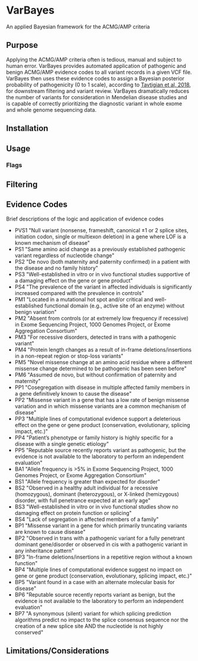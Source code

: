 # VarBayes
An applied Bayesian framework for the ACMG/AMP criteria

## Purpose
Applying the ACMG/AMP criteria often is tedious, manual and subject to human error. VarBayes provides automated application of pathogenic and benign ACMG/AMP evidence codes to all variant records in a given VCF file. VarBayes then uses these evidence codes to assign a Bayesian posterior probability of pathogenicity (0 to 1 scale), according to [Tavtigian et al, 2018](https://www.nature.com/articles/gim2017210), for downstream filtering and variant review. VarBayes dramatically reduces the number of variants for consideration in Mendelian disease studies and is capable of correctly prioritizing the diagnostic variant in whole exome and whole genome sequencing data.

## Installation

## Usage

### Flags

## Filtering

## Evidence Codes
Brief descriptions of the logic and application of evidence codes
- PVS1 "Null variant (nonsense, frameshift, canonical ±1 or 2 splice sites, initiation codon, single or multiexon deletion) in a gene where LOF is a known mechanism of disease"
- PS1 "Same amino acid change as a previously established pathogenic variant regardless of nucleotide change"
- PS2 "De novo (both maternity and paternity confirmed) in a patient with the disease and no family history"
- PS3 "Well-established in vitro or in vivo functional studies supportive of a damaging effect on the gene or gene product"
- PS4 "The prevalence of the variant in affected individuals is significantly increased compared with the prevalence in controls"
- PM1 "Located in a mutational hot spot and/or critical and well-established functional domain (e.g., active site of an enzyme) without benign variation"
- PM2 "Absent from controls (or at extremely low frequency if recessive) in Exome Sequencing Project, 1000 Genomes Project, or Exome Aggregation Consortium"
- PM3 "For recessive disorders, detected in trans with a pathogenic variant"
- PM4 "Protein length changes as a result of in-frame deletions/insertions in a non-repeat region or stop-loss variants"
- PM5 "Novel missense change at an amino acid residue where a different missense change determined to be pathogenic has been seen before"
- PM6 "Assumed de novo, but without confirmation of paternity and maternity"
- PP1 "Cosegregation with disease in multiple affected family members in a gene definitively known to cause the disease"
- PP2 "Missense variant in a gene that has a low rate of benign missense variation and in which missense variants are a common mechanism of disease"
- PP3 "Multiple lines of computational evidence support a deleterious effect on the gene or gene product (conservation, evolutionary, splicing impact, etc.)"
- PP4 "Patient’s phenotype or family history is highly specific for a disease with a single genetic etiology"
- PP5 "Reputable source recently reports variant as pathogenic, but the evidence is not available to the laboratory to perform an independent evaluation"
- BA1 "Allele frequency is >5% in Exome Sequencing Project, 1000 Genomes Project, or Exome Aggregation Consortium"
- BS1 "Allele frequency is greater than expected for disorder"
- BS2 "Observed in a healthy adult individual for a recessive (homozygous), dominant (heterozygous), or X-linked (hemizygous) disorder, with full penetrance expected at an early age"
- BS3 "Well-established in vitro or in vivo functional studies show no damaging effect on protein function or splicing"
- BS4 "Lack of segregation in affected members of a family"
- BP1 "Missense variant in a gene for which primarily truncating variants are known to cause disease"
- BP2 "Observed in trans with a pathogenic variant for a fully penetrant dominant gene/disorder or observed in cis with a pathogenic variant in any inheritance pattern"
- BP3 "In-frame deletions/insertions in a repetitive region without a known function"
- BP4 "Multiple lines of computational evidence suggest no impact on gene or gene product (conservation, evolutionary, splicing impact, etc.)"
- BP5 "Variant found in a case with an alternate molecular basis for disease"
- BP6 "Reputable source recently reports variant as benign, but the evidence is not available to the laboratory to perform an independent evaluation"
- BP7 "A synonymous (silent) variant for which splicing prediction algorithms predict no impact to the splice consensus sequence nor the creation of a new splice site AND the nucleotide is not highly conserved"

## Limitations/Considerations
